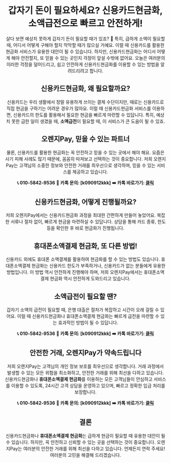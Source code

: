 <div align="center">

# 갑자기 돈이 필요하세요? 신용카드현금화, 소액급전으로 빠르고 안전하게!

살다 보면 예상치 못하게 갑자기 돈이 필요할 때가 있죠? 💸 특히, 급하게 소액이 필요할 때, 어디서 어떻게 구해야 할지 막막할 때가 많으실 거예요. 이럴 때 신용카드를 활용한 현금화 서비스가 유용한 대안이 될 수 있습니다. 하지만, 신용카드현금화는 어디서 어떻게 해야 안전할지, 또 믿을 수 있는 곳인지 걱정이 앞설 수밖에 없어요. 오늘은 여러분의 이러한 걱정을 덜어드리고, 쉽고 안전하게 신용카드현금화를 이용할 수 있는 방법을 알려드리려고 합니다.

## 신용카드현금화, 왜 필요할까요?

신용카드는 우리 생활에서 정말 유용하게 쓰이는 결제 수단이지만, 때로는 신용카드로 직접 현금을 구하기는 어려운 경우가 많아요. 이럴 때 신용카드현금화 서비스를 이용하면, 신용카드의 한도를 활용해서 필요한 현금을 빠르게 마련할 수 있답니다. 특히, 예상치 못한 급한 일이 생겼을 때, **소액급전**이 필요할 때, 이 서비스가 큰 도움이 될 수 있죠.

## 오렌지Pay, 믿을 수 있는 파트너

물론, 신용카드를 활용한 현금화는 꼭 안전하고 믿을 수 있는 곳에서 해야 해요. 요즘은 사기 피해 사례도 많기 때문에, 꼼꼼히 따져보고 선택하는 것이 중요합니다. 저희 오렌지Pay는 고객님의 소중한 정보와 안전한 거래를 최우선으로 생각하며, 믿을 수 있는 서비스를 제공하고 있습니다.

**📞 010-5842-9536**
**💬 카톡 문의: [k090912kkk]**
**➡️ 카톡 바로가기: [클릭](https://pf.kakao.com/_SBFexb/chat)**

## 신용카드현금화, 어떻게 진행될까요?

저희 오렌지Pay에서는 신용카드현금화 과정을 최대한 간편하게 만들어 놓았어요. 복잡한 서류나 절차 없이, 빠르게 현금을 마련하실 수 있답니다. 상담을 통해 카드 종류, 한도 등을 확인한 후 바로 현금화가 진행됩니다.

## 휴대폰소액결제 현금화, 또 다른 방법!

신용카드 외에도 휴대폰 소액결제를 활용하여 현금화를 할 수 있는 방법도 있습니다. 휴대폰소액결제 현금화는 신용카드 한도가 부족하거나, 신용카드가 없는 분들에게 유용한 방법입니다. 이 방법 역시 안전하게 진행해야 하며, 저희 오렌지Pay에서는 휴대폰소액결제 현금화 역시 안전하게 도와드리고 있습니다.

## 소액급전이 필요할 땐?

갑자기 소액의 급전이 필요할 때, 은행 대출은 절차가 복잡하고 시간이 오래 걸릴 수 있어요. 이럴 때 신용카드현금화나 휴대폰소액결제 현금화는 빠르게 급전을 마련할 수 있는 효과적인 방법이 될 수 있답니다.

**📞 010-5842-9536**
**💬 카톡 문의: [k090912kkk]**
**➡️ 카톡 바로가기: [클릭](https://pf.kakao.com/_SBFexb/chat)**

## 안전한 거래, 오렌지Pay가 약속드립니다

저희 오렌지Pay는 고객님의 개인 정보 보호를 최우선으로 생각합니다. 거래 과정에서 발생할 수 있는 모든 위험을 최소화하고, 안전한 거래를 위해 최선을 다하고 있습니다. 신용카드현금화나 **휴대폰소액결제 현금화**를 이용하는 모든 고객님들이 안심하고 서비스를 이용할 수 있도록, 24시간 고객 상담을 운영하고 있으며, 빠르고 정확한 입금 처리를 보장합니다.

**📞 010-5842-9536**
**💬 카톡 문의: [k090912kkk]**
**➡️ 카톡 바로가기: [클릭](https://pf.kakao.com/_SBFexb/chat)**

## 결론

신용카드현금화나 **휴대폰소액결제 현금화**는 급하게 현금이 필요할 때 유용한 대안이 될 수 있습니다. 하지만, 꼭 안전하고 신뢰할 수 있는 곳을 선택하는 것이 중요합니다. 오렌지Pay는 여러분의 안전한 거래를 위해 최선을 다하고 있습니다. 언제든지 연락 주세요! 여러분의 고민을 해결해 드리겠습니다.

</div>